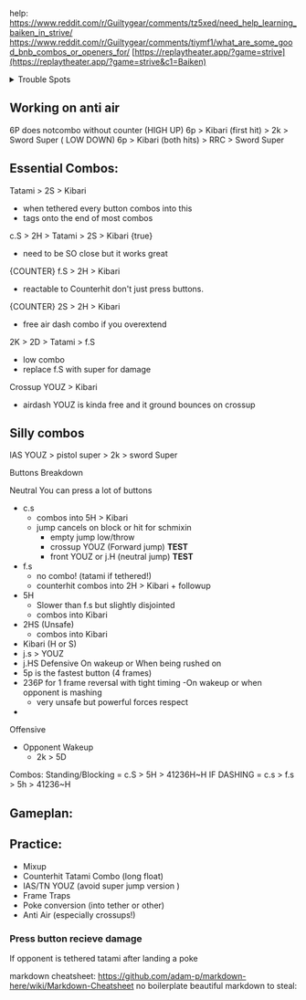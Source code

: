 help: https://www.reddit.com/r/Guiltygear/comments/tz5xed/need_help_learning_baiken_in_strive/
https://www.reddit.com/r/Guiltygear/comments/tiymf1/what_are_some_good_bnb_combos_or_openers_for/
[https://replaytheater.app/?game=strive](https://replaytheater.app/?game=strive&c1=Baiken)

<details>
  <summary>Trouble Spots</summary>
  <li>wakeup timing??? wakeup super and counter are not working. Strict buffer?</li>
  <li>combos are hard</li>
  <li>anti air combos</li>
  <li>stray hit conversion</li>
</details>

## Working on anti air
6P does notcombo without counter
(HIGH UP) 6p > Kibari (first hit) > 2k > Sword Super
( LOW DOWN) 6p > Kibari (both hits) > RRC > Sword Super

## Essential Combos:
Tatami > 2S > Kibari
- when tethered every button combos into this
- tags onto the end of most combos

c.S > 2H > Tatami > 2S > Kibari {true}
- need to be SO close but it works great

{COUNTER} f.S > 2H > Kibari
- reactable to Counterhit don't just press buttons.

{COUNTER} 2S > 2H > Kibari
- free air dash combo if you overextend
  
2K > 2D > Tatami > f.S
- low combo
- replace f.S with super for damage

Crossup YOUZ > Kibari
- airdash YOUZ is kinda free and it ground bounces on crossup

## Silly combos
IAS YOUZ > pistol super > 2k > sword Super

Buttons Breakdown
  
Neutral
You can press a lot of buttons 
- c.s
  - combos into 5H > Kibari
  - jump cancels on block or hit for schmixin
    - empty jump low/throw
    - crossup YOUZ (Forward jump) **TEST**
    - front YOUZ or j.H (neutral jump) **TEST**
- f.s
  - no combo! (tatami if tethered!)
  - counterhit combos into 2H > Kibari + followup
- 5H
  - Slower than f.s but slightly disjointed
  - combos into Kibari
- 2HS (Unsafe)
  - combos into Kibari
- Kibari (H or S)
- j.s > YOUZ
- j.HS
Defensive
  On wakeup or When being rushed on
- 5p is the fastest button (4 frames)
- 236P for 1 frame reversal with tight timing
  -On wakeup or when opponent is mashing
  - very unsafe but powerful forces respect
- 
  
Offensive
- Opponent Wakeup
  - 2k > 5D

Combos:
  Standing/Blocking = c.S > 5H > 41236H~H 
  IF DASHING = c.s > f.s > 5h > 41236~H

## Gameplan:

## Practice:
- Mixup
- Counterhit Tatami Combo (long float)
- IAS/TN YOUZ (avoid super jump version )
- Frame Traps
- Poke conversion (into tether or other)
- Anti Air (especially crossups!)
### Press button recieve damage
If opponent is tethered tatami after landing a poke


markdown cheatsheet: https://github.com/adam-p/markdown-here/wiki/Markdown-Cheatsheet
no boilerplate beautiful markdown to steal: 
